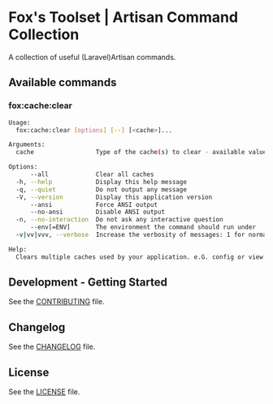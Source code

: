 # Fox's Toolset | Artisan Command Collection

A collection of useful (Laravel)Artisan commands.

## Available commands

### fox:cache:clear

```bash
Usage:
  fox:cache:clear [options] [--] [<cache>]...

Arguments:
  cache                 Type of the cache(s) to clear - available values are [app|config|route|view]

Options:
      --all             Clear all caches
  -h, --help            Display this help message
  -q, --quiet           Do not output any message
  -V, --version         Display this application version
      --ansi            Force ANSI output
      --no-ansi         Disable ANSI output
  -n, --no-interaction  Do not ask any interactive question
      --env[=ENV]       The environment the command should run under
  -v|vv|vvv, --verbose  Increase the verbosity of messages: 1 for normal output, 2 for more verbose output and 3 for debug

Help:
  Clears multiple caches used by your application. e.G. config or view caches
```

## Development - Getting Started

See the [CONTRIBUTING](CONTRIBUTING.md) file.

## Changelog

See the [CHANGELOG](CHANGELOG.md) file.

## License
 
See the [LICENSE](LICENSE.md) file.
